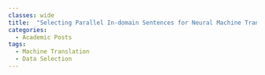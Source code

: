 ```yaml
---
classes: wide
title:  "Selecting Parallel In-domain Sentences for Neural Machine Translation Using Monolingual Texts"
categories:
  - Academic Posts
tags:
  - Machine Translation
  - Data Selection
---
```

